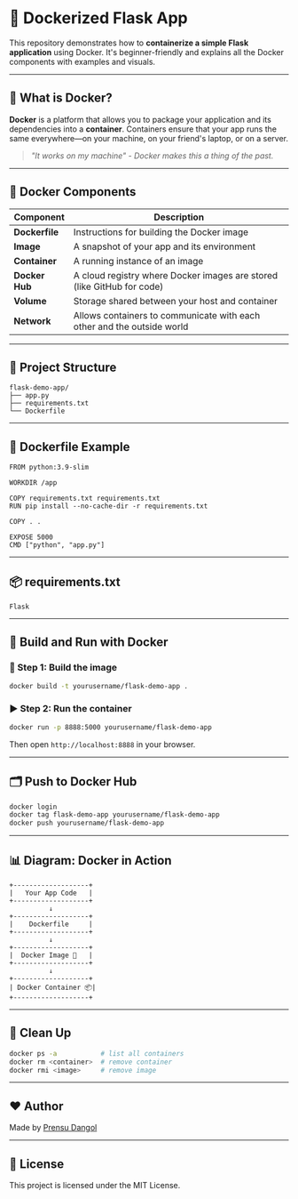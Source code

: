 
# 🐳 Dockerized Flask App

This repository demonstrates how to **containerize a simple Flask application** using Docker. It's beginner-friendly and explains all the Docker components with examples and visuals.

---

## 📖 What is Docker?

**Docker** is a platform that allows you to package your application and its dependencies into a **container**. Containers ensure that your app runs the same everywhere—on your machine, on your friend's laptop, or on a server.

> _"It works on my machine" - Docker makes this a thing of the past._

---

## 🧱 Docker Components

| Component        | Description                                                                 |
|------------------|-----------------------------------------------------------------------------|
| **Dockerfile**   | Instructions for building the Docker image                                  |
| **Image**        | A snapshot of your app and its environment                                  |
| **Container**    | A running instance of an image                                              |
| **Docker Hub**   | A cloud registry where Docker images are stored (like GitHub for code)      |
| **Volume**       | Storage shared between your host and container                              |
| **Network**      | Allows containers to communicate with each other and the outside world      |

---

## 📁 Project Structure

```
flask-demo-app/
├── app.py
├── requirements.txt
└── Dockerfile
```

---

## 📜 Dockerfile Example

```
FROM python:3.9-slim

WORKDIR /app

COPY requirements.txt requirements.txt
RUN pip install --no-cache-dir -r requirements.txt

COPY . .

EXPOSE 5000
CMD ["python", "app.py"]
```

---

## 📦 requirements.txt

```
Flask
```

---

## 🚀 Build and Run with Docker

### 🔨 Step 1: Build the image

```bash
docker build -t yourusername/flask-demo-app .
```

### ▶️ Step 2: Run the container

```bash
docker run -p 8888:5000 yourusername/flask-demo-app
```

Then open `http://localhost:8888` in your browser.

---

## 🗂️ Push to Docker Hub

```bash
docker login
docker tag flask-demo-app yourusername/flask-demo-app
docker push yourusername/flask-demo-app
```

---

## 📊 Diagram: Docker in Action

```
+-------------------+
|   Your App Code   |
+-------------------+
          ↓
+-------------------+
|    Dockerfile     |
+-------------------+
          ↓
+-------------------+
|  Docker Image 🧊   |
+-------------------+
          ↓
+-------------------+
| Docker Container 📦|
+-------------------+
```

---

## 🧽 Clean Up

```bash
docker ps -a           # list all containers
docker rm <container>  # remove container
docker rmi <image>     # remove image
```

---

## ❤️ Author

Made by [Prensu Dangol](https://hub.docker.com/u/prensu)

---

## 📜 License

This project is licensed under the MIT License.
